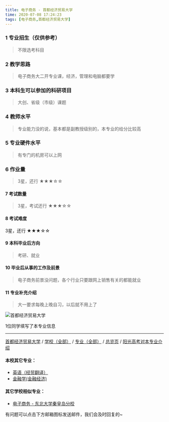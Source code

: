```yaml
---
title: 电子商务 - 首都经济贸易大学
time: 2020-07-08 17:24:23
tags: [电子商务,首都经济贸易大学]
---
```

### 1 专业招生（仅供参考）  
> 不限选考科目 


### 2 教学思路
> 电子商务大二开专业课，经济，管理和电脑都要学


### 3 本科生可以参加的科研项目
>  大创、省级（市级）课题


### 4 教师水平
> 专业能力没的说，基本都是副教授级别的，本专业的给分比较高


### 5 专业硬件水平
> 有专门的机房可以上网


### 6 作业量
>3星，还行
★★★☆☆


#### 7 考试数量
>3星，考试还行
★★★☆☆


#### 8 考试难度
> 
3星，还行
★★★☆☆


#### 9 本科毕业后方向
> 考研、就业


#### 10 毕业后从事的工作及前景
> 电子商务前景没问题，各个行业只要跟网上销售有关的都能就业


#### 11 专业补充介绍
> 大一要求每晚上晚自习，以后就不用上了


![首都经济贸易大学](http://upload-images.jianshu.io/upload_images/6206192-4743485376342879.jpeg?imageMogr2/auto-orient/strip%7CimageView2/2/w/1240)

1位同学填写了本专业信息
***
[首都经济贸易大学](https://univgo.github.io/2020/07/08/首都经济贸易大学) / [学校（全部）](https://univgo.github.io/2020/07/09/学校汇总页) / [专业（全部）](https://univgo.github.io/2020/07/09/专业汇总页) / [总览页](https://univgo.github.io/2020/07/09/总览) / [阳光高考对本专业介绍](http://gaokao.chsi.com.cn/sch/zyk/view.do?schId=73394642&specId=73385308)
#### 本校其它专业：
- [英语（经贸翻译）](https://univgo.github.io/2020/07/08/英语（经贸翻译）-%20首都经济贸易大学)
- [金融学(金融经济)](https://univgo.github.io/2020/07/08/金融学(金融经济)%20-%20首都经济贸易大学)

#### 其它学校相似专业：
- [电子商务 - 东北大学秦皇岛分校](https://univgo.github.io/2020/07/08/电子商务%20-%20东北大学秦皇岛分校)

有问题可以点击下方邮箱图标发送邮件，我们会及时回复的~
